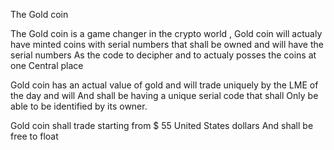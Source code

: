 The Gold coin 

The Gold coin is a game changer in the crypto world , Gold coin will actualy have minted coins with 
serial numbers that shall be owned and will have the serial numbers As the code to decipher and to actualy posses the coins at one 
Central place 

Gold coin has an actual value of gold and will trade uniquely by the LME of the day and will 
And shall be having a unique serial code that shall 
Only be able to be identified by its owner.

Gold coin shall trade starting from $ 55 United States dollars 
And shall be free to float 


